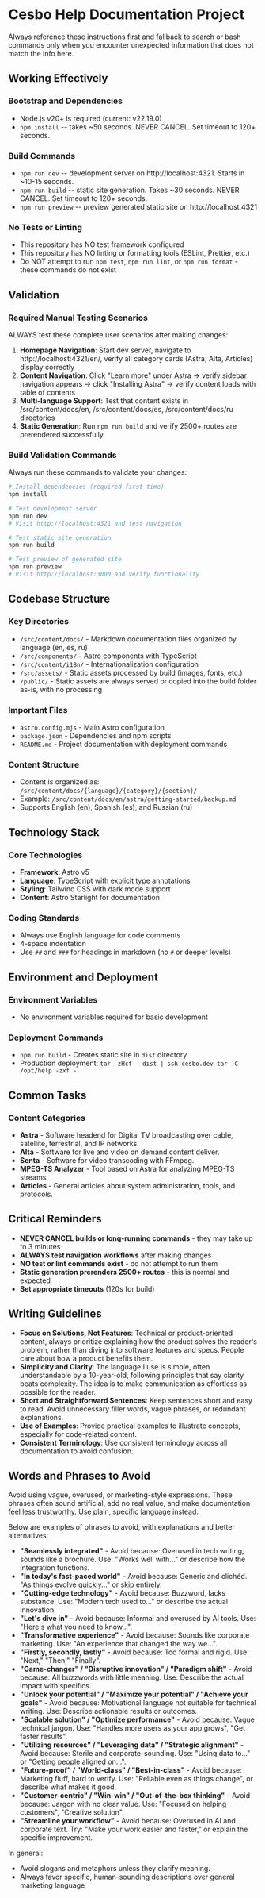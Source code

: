 # Cesbo Help Documentation Project

Always reference these instructions first and fallback to search or bash commands only when you encounter unexpected information that does not match the info here.

## Working Effectively

### Bootstrap and Dependencies
- Node.js v20+ is required (current: v22.19.0)
- `npm install` -- takes ~50 seconds. NEVER CANCEL. Set timeout to 120+ seconds.

### Build Commands
- `npm run dev` -- development server on http://localhost:4321. Starts in ~10-15 seconds.
- `npm run build` -- static site generation. Takes ~30 seconds. NEVER CANCEL. Set timeout to 120+ seconds.
- `npm run preview` -- preview generated static site on http://localhost:4321

### No Tests or Linting
- This repository has NO test framework configured
- This repository has NO linting or formatting tools (ESLint, Prettier, etc.)
- Do NOT attempt to run `npm test`, `npm run lint`, or `npm run format` - these commands do not exist

## Validation

### Required Manual Testing Scenarios
ALWAYS test these complete user scenarios after making changes:

1. **Homepage Navigation**: Start dev server, navigate to http://localhost:4321/en/, verify all category cards (Astra, Alta, Articles) display correctly
2. **Content Navigation**: Click "Learn more" under Astra → verify sidebar navigation appears → click "Installing Astra" → verify content loads with table of contents
4. **Multi-language Support**: Test that content exists in /src/content/docs/en, /src/content/docs/es, /src/content/docs/ru directories
5. **Static Generation**: Run `npm run build` and verify 2500+ routes are prerendered successfully

### Build Validation Commands
Always run these commands to validate your changes:
```bash
# Install dependencies (required first time)
npm install

# Test development server
npm run dev
# Visit http://localhost:4321 and test navigation

# Test static site generation
npm run build

# Test preview of generated site
npm run preview
# Visit http://localhost:3000 and verify functionality
```

## Codebase Structure

### Key Directories
- `/src/content/docs/` - Markdown documentation files organized by language (en, es, ru)
- `/src/components/` - Astro components with TypeScript
- `/src/content/i18n/` - Internationalization configuration
- `/src/assets/` - Static assets processed by build (images, fonts, etc.)
- `/public/` - Static assets are always served or copied into the build folder as-is, with no processing

### Important Files
- `astro.config.mjs` - Main Astro configuration
- `package.json` - Dependencies and npm scripts
- `README.md` - Project documentation with deployment commands

### Content Structure
- Content is organized as: `/src/content/docs/{language}/{category}/{section}/`
- Example: `/src/content/docs/en/astra/getting-started/backup.md`
- Supports English (en), Spanish (es), and Russian (ru)

## Technology Stack

### Core Technologies
- **Framework**: Astro v5
- **Language**: TypeScript with explicit type annotations
- **Styling**: Tailwind CSS with dark mode support
- **Content**: Astro Starlight for documentation

### Coding Standards
- Always use English language for code comments
- 4-space indentation
- Use `##` and `###` for headings in markdown (no `#` or deeper levels)

## Environment and Deployment

### Environment Variables
- No environment variables required for basic development

### Deployment Commands
- `npm run build` - Creates static site in `dist` directory
- Production deployment: `tar -zHcf - dist | ssh cesbo.dev tar -C /opt/help -zxf -`

## Common Tasks

### Content Categories
- **Astra** - Software headend for Digital TV broadcasting over cable, satellite, terrestrial, and IP networks.
- **Alta** - Software for live and video on demand content deliver.
- **Senta** - Software for video transcoding with FFmpeg.
- **MPEG-TS Analyzer** - Tool based on Astra for analyzing MPEG-TS streams.
- **Articles** - General articles about system administration, tools, and protocols.

## Critical Reminders

- **NEVER CANCEL builds or long-running commands** - they may take up to 3 minutes
- **ALWAYS test navigation workflows** after making changes
- **NO test or lint commands exist** - do not attempt to run them
- **Static generation prerenders 2500+ routes** - this is normal and expected
- **Set appropriate timeouts** (120s for build)


## Writing Guidelines

- **Focus on Solutions, Not Features**: Technical or product-oriented content, always prioritize explaining how the product solves the reader's problem, rather than diving into software features and specs. People care about how a product benefits them.
- **Simplicity and Clarity**: The language I use is simple, often understandable by a 10-year-old, following principles that say clarity beats complexity. The idea is to make communication as effortless as possible for the reader​​.
- **Short and Straightforward Sentences**: Keep sentences short and easy to read. Avoid unnecessary filler words, vague phrases, or redundant explanations.
- **Use of Examples**: Provide practical examples to illustrate concepts, especially for code-related content.
- **Consistent Terminology**: Use consistent terminology across all documentation to avoid confusion.

## Words and Phrases to Avoid

Avoid using vague, overused, or marketing-style expressions. These phrases often sound artificial, add no real value, and make documentation feel less trustworthy. Use plain, specific language instead.

Below are examples of phrases to avoid, with explanations and better alternatives:

- **"Seamlessly integrated"** - Avoid because: Overused in tech writing, sounds like a brochure. Use: "Works well with..." or describe how the integration functions.
- **"In today's fast-paced world"** - Avoid because: Generic and clichéd. "As things evolve quickly..." or skip entirely.
- **"Cutting-edge technology"** - Avoid because: Buzzword, lacks substance. Use: "Modern tech used to..." or describe the actual innovation.
- **"Let's dive in"** - Avoid because: Informal and overused by AI tools. Use: "Here's what you need to know...".
- **"Transformative experience"** - Avoid because: Sounds like corporate marketing. Use: "An experience that changed the way we…".
- **"Firstly, secondly, lastly"** - Avoid because: Too formal and rigid. Use: "Next," "Then," "Finally".
- **"Game-changer" / "Disruptive innovation" / "Paradigm shift"** - Avoid because: All buzzwords with little meaning. Use: Describe the actual impact with specifics.
- **"Unlock your potential" / "Maximize your potential" / "Achieve your goals"** - Avoid because: Motivational language not suitable for technical writing. Use: Describe actionable results or outcomes.
- **"Scalable solution" / "Optimize performance"** - Avoid because: Vague technical jargon. Use: "Handles more users as your app grows", "Get faster results".
- **"Utilizing resources" / "Leveraging data" / "Strategic alignment"** - Avoid because: Sterile and corporate-sounding. Use: "Using data to..." or "Getting people aligned on…".
- **"Future-proof" / "World-class" / "Best-in-class"** - Avoid because: Marketing fluff, hard to verify. Use: "Reliable even as things change", or describe what makes it good.
- **"Customer-centric" / "Win-win" / "Out-of-the-box thinking"** - Avoid because: Jargon with no clear value. Use: "Focused on helping customers", "Creative solution".
- **“Streamline your workflow”** - Avoid because: Overused in AI and corporate text. Try: "Make your work easier and faster," or explain the specific improvement.

In general:

- Avoid slogans and metaphors unless they clarify meaning.
- Always favor specific, human-sounding descriptions over general marketing language
